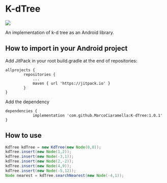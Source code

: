 # K-dTree

[![](https://jitpack.io/v/MarcoCiaramella/K-dTree.svg)](https://jitpack.io/#MarcoCiaramella/K-dTree)

An implementation of k-d tree as an Android library.

## How to import in your Android project
Add JitPack in your root build.gradle at the end of repositories:

```
allprojects {
		repositories {
			...
			maven { url 'https://jitpack.io' }
		}
}
```

Add the dependency

```
dependencies {
	        implementation 'com.github.MarcoCiaramella:K-dTree:1.0.1'
}
```

## How to use

```java
KdTree kdTree = new KdTree(new Node(0,0));
kdTree.insert(new Node(1,2));
kdTree.insert(new Node(-3,1));
kdTree.insert(new Node(2,-2));
kdTree.insert(new Node(4,9));
kdTree.insert(new Node(-5,12));
Node nearest = kdTree.searchNearest(new Node(-4,1));
```
